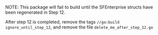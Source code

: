 NOTE: This package will fail to build until the SFEnterprise structs have been regenerated in Step 12.

After step 12 is completed, remove the tags `//go:build ignore_until_step_12`, and remove the file `delete_me_after_step_12.go`
